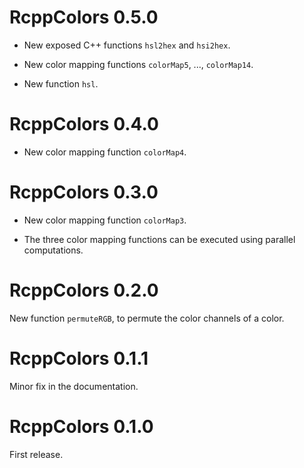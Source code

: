 # RcppColors 0.5.0

- New exposed C++ functions `hsl2hex` and `hsi2hex`.

- New color mapping functions `colorMap5`, ..., `colorMap14`.

- New function `hsl`.


# RcppColors 0.4.0

- New color mapping function `colorMap4`.


# RcppColors 0.3.0

- New color mapping function `colorMap3`.

- The three color mapping functions can be executed using parallel computations.


# RcppColors 0.2.0

New function `permuteRGB`, to permute the color channels of a color.


# RcppColors 0.1.1

Minor fix in the documentation.


# RcppColors 0.1.0

First release.
